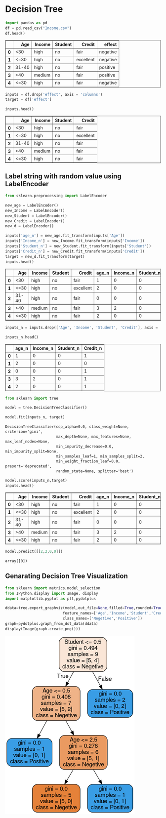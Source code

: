 # Decision Tree


```python
import pandas as pd
df = pd.read_csv("Income.csv")
df.head()
```




<div>
<style scoped>
    .dataframe tbody tr th:only-of-type {
        vertical-align: middle;
    }

    .dataframe tbody tr th {
        vertical-align: top;
    }

    .dataframe thead th {
        text-align: right;
    }
</style>
<table border="1" class="dataframe">
  <thead>
    <tr style="text-align: right;">
      <th></th>
      <th>Age</th>
      <th>Income</th>
      <th>Student</th>
      <th>Credit</th>
      <th>effect</th>
    </tr>
  </thead>
  <tbody>
    <tr>
      <th>0</th>
      <td>&lt;30</td>
      <td>high</td>
      <td>no</td>
      <td>fair</td>
      <td>negative</td>
    </tr>
    <tr>
      <th>1</th>
      <td>&lt;=30</td>
      <td>high</td>
      <td>no</td>
      <td>excellent</td>
      <td>negative</td>
    </tr>
    <tr>
      <th>2</th>
      <td>31-40</td>
      <td>high</td>
      <td>no</td>
      <td>fair</td>
      <td>positive</td>
    </tr>
    <tr>
      <th>3</th>
      <td>&gt;40</td>
      <td>medium</td>
      <td>no</td>
      <td>fair</td>
      <td>positive</td>
    </tr>
    <tr>
      <th>4</th>
      <td>&lt;=30</td>
      <td>high</td>
      <td>no</td>
      <td>fair</td>
      <td>negative</td>
    </tr>
  </tbody>
</table>
</div>




```python
inputs = df.drop('effect', axis = 'columns')
target = df['effect']
```


```python
inputs.head()
```




<div>
<style scoped>
    .dataframe tbody tr th:only-of-type {
        vertical-align: middle;
    }

    .dataframe tbody tr th {
        vertical-align: top;
    }

    .dataframe thead th {
        text-align: right;
    }
</style>
<table border="1" class="dataframe">
  <thead>
    <tr style="text-align: right;">
      <th></th>
      <th>Age</th>
      <th>Income</th>
      <th>Student</th>
      <th>Credit</th>
    </tr>
  </thead>
  <tbody>
    <tr>
      <th>0</th>
      <td>&lt;30</td>
      <td>high</td>
      <td>no</td>
      <td>fair</td>
    </tr>
    <tr>
      <th>1</th>
      <td>&lt;=30</td>
      <td>high</td>
      <td>no</td>
      <td>excellent</td>
    </tr>
    <tr>
      <th>2</th>
      <td>31-40</td>
      <td>high</td>
      <td>no</td>
      <td>fair</td>
    </tr>
    <tr>
      <th>3</th>
      <td>&gt;40</td>
      <td>medium</td>
      <td>no</td>
      <td>fair</td>
    </tr>
    <tr>
      <th>4</th>
      <td>&lt;=30</td>
      <td>high</td>
      <td>no</td>
      <td>fair</td>
    </tr>
  </tbody>
</table>
</div>



## Label string with random value using LabelEncoder


```python
from sklearn.preprocessing import LabelEncoder
```


```python
new_age = LabelEncoder()
new_Income = LabelEncoder()
new_Student = LabelEncoder()
new_Credit = LabelEncoder()
new_d = LabelEncoder()
```


```python
inputs['age_n'] = new_age.fit_transform(inputs['Age'])
inputs['Income_n'] = new_Income.fit_transform(inputs['Income'])
inputs['Student_n'] = new_Student.fit_transform(inputs['Student'])
inputs['Credit_n'] = new_Credit.fit_transform(inputs['Credit'])
target = new_d.fit_transform(target)
inputs.head()
```




<div>
<style scoped>
    .dataframe tbody tr th:only-of-type {
        vertical-align: middle;
    }

    .dataframe tbody tr th {
        vertical-align: top;
    }

    .dataframe thead th {
        text-align: right;
    }
</style>
<table border="1" class="dataframe">
  <thead>
    <tr style="text-align: right;">
      <th></th>
      <th>Age</th>
      <th>Income</th>
      <th>Student</th>
      <th>Credit</th>
      <th>age_n</th>
      <th>Income_n</th>
      <th>Student_n</th>
      <th>Credit_n</th>
    </tr>
  </thead>
  <tbody>
    <tr>
      <th>0</th>
      <td>&lt;30</td>
      <td>high</td>
      <td>no</td>
      <td>fair</td>
      <td>1</td>
      <td>0</td>
      <td>0</td>
      <td>1</td>
    </tr>
    <tr>
      <th>1</th>
      <td>&lt;=30</td>
      <td>high</td>
      <td>no</td>
      <td>excellent</td>
      <td>2</td>
      <td>0</td>
      <td>0</td>
      <td>0</td>
    </tr>
    <tr>
      <th>2</th>
      <td>31-40</td>
      <td>high</td>
      <td>no</td>
      <td>fair</td>
      <td>0</td>
      <td>0</td>
      <td>0</td>
      <td>1</td>
    </tr>
    <tr>
      <th>3</th>
      <td>&gt;40</td>
      <td>medium</td>
      <td>no</td>
      <td>fair</td>
      <td>3</td>
      <td>2</td>
      <td>0</td>
      <td>1</td>
    </tr>
    <tr>
      <th>4</th>
      <td>&lt;=30</td>
      <td>high</td>
      <td>no</td>
      <td>fair</td>
      <td>2</td>
      <td>0</td>
      <td>0</td>
      <td>1</td>
    </tr>
  </tbody>
</table>
</div>




```python
inputs_n = inputs.drop(['Age', 'Income', 'Student', 'Credit'], axis = 'columns')
```


```python
inputs_n.head()
```




<div>
<style scoped>
    .dataframe tbody tr th:only-of-type {
        vertical-align: middle;
    }

    .dataframe tbody tr th {
        vertical-align: top;
    }

    .dataframe thead th {
        text-align: right;
    }
</style>
<table border="1" class="dataframe">
  <thead>
    <tr style="text-align: right;">
      <th></th>
      <th>age_n</th>
      <th>Income_n</th>
      <th>Student_n</th>
      <th>Credit_n</th>
    </tr>
  </thead>
  <tbody>
    <tr>
      <th>0</th>
      <td>1</td>
      <td>0</td>
      <td>0</td>
      <td>1</td>
    </tr>
    <tr>
      <th>1</th>
      <td>2</td>
      <td>0</td>
      <td>0</td>
      <td>0</td>
    </tr>
    <tr>
      <th>2</th>
      <td>0</td>
      <td>0</td>
      <td>0</td>
      <td>1</td>
    </tr>
    <tr>
      <th>3</th>
      <td>3</td>
      <td>2</td>
      <td>0</td>
      <td>1</td>
    </tr>
    <tr>
      <th>4</th>
      <td>2</td>
      <td>0</td>
      <td>0</td>
      <td>1</td>
    </tr>
  </tbody>
</table>
</div>




```python
from sklearn import tree
```


```python
model = tree.DecisionTreeClassifier()
```


```python
model.fit(inputs_n, target)
```




    DecisionTreeClassifier(ccp_alpha=0.0, class_weight=None, criterion='gini',
                           max_depth=None, max_features=None, max_leaf_nodes=None,
                           min_impurity_decrease=0.0, min_impurity_split=None,
                           min_samples_leaf=1, min_samples_split=2,
                           min_weight_fraction_leaf=0.0, presort='deprecated',
                           random_state=None, splitter='best')




```python
model.score(inputs_n,target)
inputs.head()
```




<div>
<style scoped>
    .dataframe tbody tr th:only-of-type {
        vertical-align: middle;
    }

    .dataframe tbody tr th {
        vertical-align: top;
    }

    .dataframe thead th {
        text-align: right;
    }
</style>
<table border="1" class="dataframe">
  <thead>
    <tr style="text-align: right;">
      <th></th>
      <th>Age</th>
      <th>Income</th>
      <th>Student</th>
      <th>Credit</th>
      <th>age_n</th>
      <th>Income_n</th>
      <th>Student_n</th>
      <th>Credit_n</th>
    </tr>
  </thead>
  <tbody>
    <tr>
      <th>0</th>
      <td>&lt;30</td>
      <td>high</td>
      <td>no</td>
      <td>fair</td>
      <td>1</td>
      <td>0</td>
      <td>0</td>
      <td>1</td>
    </tr>
    <tr>
      <th>1</th>
      <td>&lt;=30</td>
      <td>high</td>
      <td>no</td>
      <td>excellent</td>
      <td>2</td>
      <td>0</td>
      <td>0</td>
      <td>0</td>
    </tr>
    <tr>
      <th>2</th>
      <td>31-40</td>
      <td>high</td>
      <td>no</td>
      <td>fair</td>
      <td>0</td>
      <td>0</td>
      <td>0</td>
      <td>1</td>
    </tr>
    <tr>
      <th>3</th>
      <td>&gt;40</td>
      <td>medium</td>
      <td>no</td>
      <td>fair</td>
      <td>3</td>
      <td>2</td>
      <td>0</td>
      <td>1</td>
    </tr>
    <tr>
      <th>4</th>
      <td>&lt;=30</td>
      <td>high</td>
      <td>no</td>
      <td>fair</td>
      <td>2</td>
      <td>0</td>
      <td>0</td>
      <td>1</td>
    </tr>
  </tbody>
</table>
</div>




```python
model.predict([[2,2,0,0]])
```




    array([0])



## Genarating Decision Tree Visualization


```python
from sklearn import metrics,model_selection
from IPython.display import Image, display
import matplotlib.pyplot as plt,pydotplus
```


```python
ddata=tree.export_graphviz(model,out_file=None,filled=True,rounded=True,
                          feature_names=['Age','Income','Student','Credit'],
                          class_names=['Negetive','Positive'])
graph=pydotplus.graph_from_dot_data(ddata)
display(Image(graph.create_png()))
```


![png](output_17_0.png)



```python

```
